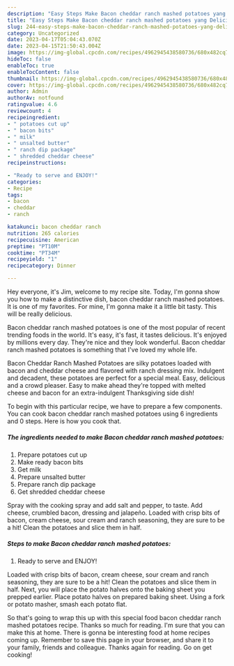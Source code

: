 ```yaml
---
description: "Easy Steps Make Bacon cheddar ranch mashed potatoes yang Delicious"
title: "Easy Steps Make Bacon cheddar ranch mashed potatoes yang Delicious"
slug: 244-easy-steps-make-bacon-cheddar-ranch-mashed-potatoes-yang-delicious
category: Uncategorized
date: 2023-04-17T05:04:43.070Z
date: 2023-04-15T21:50:43.004Z
image: https://img-global.cpcdn.com/recipes/4962945438580736/680x482cq70/bacon-cheddar-ranch-mashed-potatoes-recipe-main-photo.jpg
hideToc: false
enableToc: true
enableTocContent: false
thumbnail: https://img-global.cpcdn.com/recipes/4962945438580736/680x482cq70/bacon-cheddar-ranch-mashed-potatoes-recipe-main-photo.jpg
cover: https://img-global.cpcdn.com/recipes/4962945438580736/680x482cq70/bacon-cheddar-ranch-mashed-potatoes-recipe-main-photo.jpg
author: Admin
authorAv: notfound
ratingvalue: 4.6
reviewcount: 4
recipeingredient:
- " potatoes cut up"
- " bacon bits"
- " milk"
- " unsalted butter"
- " ranch dip package"
- " shredded cheddar cheese"
recipeinstructions:

- "Ready to serve and ENJOY!"
categories:
- Recipe
tags:
- bacon
- cheddar
- ranch

katakunci: bacon cheddar ranch 
nutrition: 265 calories
recipecuisine: American
preptime: "PT10M"
cooktime: "PT34M"
recipeyield: "1"
recipecategory: Dinner

---
```



Hey everyone, it's Jim, welcome to my recipe site. Today, I'm gonna show you how to make a distinctive dish, bacon cheddar ranch mashed potatoes. It is one of my favorites. For mine, I'm gonna make it a little bit tasty. This will be really delicious.

Bacon cheddar ranch mashed potatoes is one of the most popular of recent trending foods in the world. It's easy, it's fast, it tastes delicious. It's enjoyed by millions every day. They're nice and they look wonderful. Bacon cheddar ranch mashed potatoes is something that I've loved my whole life.

Bacon Cheddar Ranch Mashed Potatoes are silky potatoes loaded with bacon and cheddar cheese and flavored with ranch dressing mix. Indulgent and decadent, these potatoes are perfect for a special meal. Easy, delicious and a crowd pleaser. Easy to make ahead they&#39;re topped with melted cheese and bacon for an extra-indulgent Thanksgiving side dish!


To begin with this particular recipe, we have to prepare a few components. You can cook bacon cheddar ranch mashed potatoes using 6 ingredients and 0 steps. Here is how you cook that.

<!--inarticleads1-->

##### The ingredients needed to make Bacon cheddar ranch mashed potatoes:

1. Prepare  potatoes cut up
1. Make ready  bacon bits
1. Get  milk
1. Prepare  unsalted butter
1. Prepare  ranch dip package
1. Get  shredded cheddar cheese


Spray with the cooking spray and add salt and pepper, to taste. Add cheese, crumbled bacon, dressing and jalapeño. Loaded with crisp bits of bacon, cream cheese, sour cream and ranch seasoning, they are sure to be a hit! Clean the potatoes and slice them in half. 

<!--inarticleads2-->

##### Steps to make Bacon cheddar ranch mashed potatoes:


1. Ready to serve and ENJOY!

Loaded with crisp bits of bacon, cream cheese, sour cream and ranch seasoning, they are sure to be a hit! Clean the potatoes and slice them in half. Next, you will place the potato halves onto the baking sheet you prepped earlier. Place potato halves on prepared baking sheet. Using a fork or potato masher, smash each potato flat. 

So that's going to wrap this up with this special food bacon cheddar ranch mashed potatoes recipe. Thanks so much for reading. I'm sure that you can make this at home. There is gonna be interesting food at home recipes coming up. Remember to save this page in your browser, and share it to your family, friends and colleague. Thanks again for reading. Go on get cooking!
